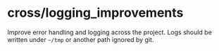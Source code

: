 # cross/logging_improvements

Improve error handling and logging across the project. Logs should be written under `~/tmp` or another path ignored by git.
